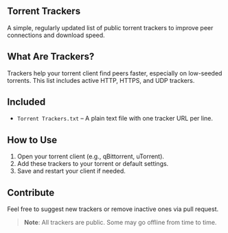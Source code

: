 ## Torrent Trackers
A simple, regularly updated list of public torrent trackers to improve peer connections and download speed.

## What Are Trackers?
Trackers help your torrent client find peers faster, especially on low-seeded torrents. This list includes active HTTP, HTTPS, and UDP trackers.

## Included
- `Torrent Trackers.txt` – A plain text file with one tracker URL per line.

## How to Use
1. Open your torrent client (e.g., qBittorrent, uTorrent).
2. Add these trackers to your torrent or default settings.
3. Save and restart your client if needed.

## Contribute
Feel free to suggest new trackers or remove inactive ones via pull request.

> **Note**: All trackers are public. Some may go offline from time to time.
